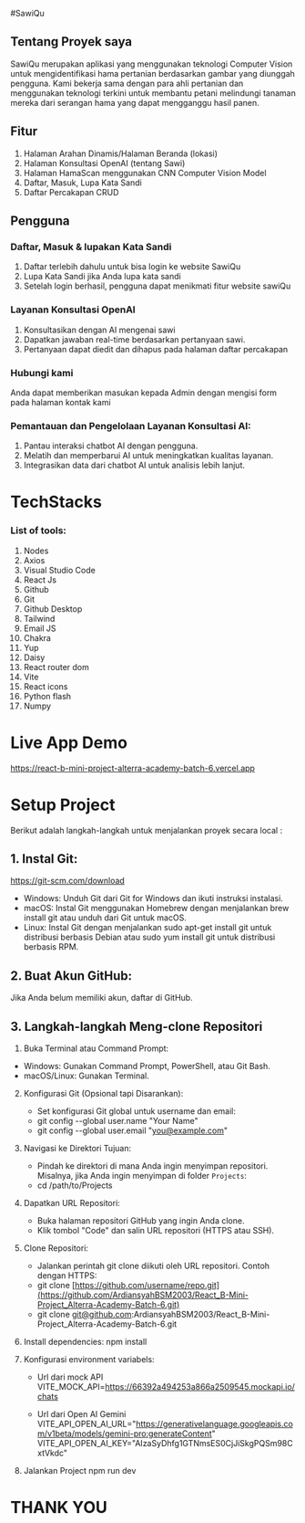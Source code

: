 #SawiQu
## Tentang Proyek saya
SawiQu merupakan aplikasi yang menggunakan teknologi Computer Vision untuk mengidentifikasi hama pertanian berdasarkan gambar yang diunggah pengguna.
Kami bekerja sama dengan para ahli pertanian dan menggunakan teknologi terkini untuk membantu petani melindungi tanaman mereka dari serangan hama yang dapat mengganggu hasil panen.

## Fitur
1. Halaman Arahan Dinamis/Halaman Beranda (lokasi)
2. Halaman Konsultasi OpenAI (tentang Sawi)
3. Halaman HamaScan menggunakan CNN Computer Vision Model
4. Daftar, Masuk, Lupa Kata Sandi
5. Daftar Percakapan CRUD

## Pengguna
### Daftar, Masuk & lupakan Kata Sandi
1. Daftar terlebih dahulu untuk bisa login ke website SawiQu
2. Lupa Kata Sandi jika Anda lupa kata sandi
3. Setelah login berhasil, pengguna dapat menikmati fitur website sawiQu
   
### Layanan Konsultasi OpenAI
1. Konsultasikan dengan AI mengenai sawi
2. Dapatkan jawaban real-time berdasarkan pertanyaan sawi.
3. Pertanyaan dapat diedit dan dihapus pada halaman daftar percakapan

### Hubungi kami
Anda dapat memberikan masukan kepada Admin dengan mengisi form pada halaman kontak kami

### Pemantauan dan Pengelolaan Layanan Konsultasi AI:
1. Pantau interaksi chatbot AI dengan pengguna.
2. Melatih dan memperbarui AI untuk meningkatkan kualitas layanan.
3. Integrasikan data dari chatbot AI untuk analisis lebih lanjut.

# TechStacks
### List of tools:

1. Nodes
2. Axios
3. Visual Studio Code
4. React Js
5. Github
6. Git
7. Github Desktop
8. Tailwind
9. Email JS
10. Chakra
11. Yup
12. Daisy
13. React router dom
14. Vite
15. React icons
16. Python flash
17. Numpy

# Live App Demo
https://react-b-mini-project-alterra-academy-batch-6.vercel.app

# Setup Project
Berikut adalah langkah-langkah untuk menjalankan proyek secara local :
## 1. Instal Git:
   https://git-scm.com/download
- Windows: Unduh Git dari Git for Windows dan ikuti instruksi instalasi.
- macOS: Instal Git menggunakan Homebrew dengan menjalankan brew install git atau unduh dari Git untuk macOS.
- Linux: Instal Git dengan menjalankan sudo apt-get install git untuk distribusi berbasis Debian atau sudo yum install git untuk distribusi berbasis RPM.
## 2. Buat Akun GitHub: 
   Jika Anda belum memiliki akun, daftar di GitHub.
## 3. Langkah-langkah Meng-clone Repositori
1.  Buka Terminal atau Command Prompt:
   - Windows: Gunakan Command Prompt, PowerShell, atau Git Bash.
   - macOS/Linux: Gunakan Terminal.
2. Konfigurasi Git (Opsional tapi Disarankan):
   - Set konfigurasi Git global untuk username dan email:
   - git config --global user.name "Your Name"
   - git config --global user.email "you@example.com"

3. Navigasi ke Direktori Tujuan:
   - Pindah ke direktori di mana Anda ingin menyimpan repositori. Misalnya, jika Anda ingin menyimpan di folder `Projects`:
   - cd /path/to/Projects
4. Dapatkan URL Repositori:
   - Buka halaman repositori GitHub yang ingin Anda clone.
   - Klik tombol "Code" dan salin URL repositori (HTTPS atau SSH).
5. Clone Repositori:
   - Jalankan perintah git clone diikuti oleh URL repositori. Contoh dengan HTTPS:
   - git clone [https://github.com/username/repo.git](https://github.com/ArdiansyahBSM2003/React_B-Mini-Project_Alterra-Academy-Batch-6.git)
   - git clone git@github.com:ArdiansyahBSM2003/React_B-Mini-Project_Alterra-Academy-Batch-6.git

6. Install dependencies:
      npm install
7. Konfigurasi environment variabels:
   - Url dari mock API
        VITE_MOCK_API=https://66392a494253a866a2509545.mockapi.io/chats

   - Url dari Open AI Gemini
         VITE_API_OPEN_AI_URL="https://generativelanguage.googleapis.com/v1beta/models/gemini-pro:generateContent"
         VITE_API_OPEN_AI_KEY="AIzaSyDhfg1GTNmsES0CjJiSkgPQSm98CxtVkdc"
   
8. Jalankan Project
     npm run dev


   
# THANK YOU


